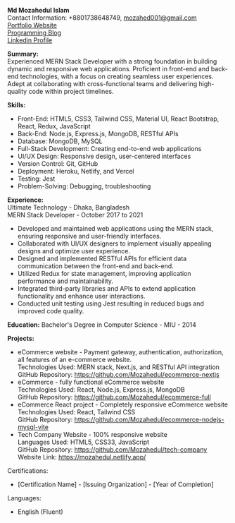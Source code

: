 **Md Mozahedul Islam** <br/>
Contact Information: +8801738648749, mozahed001@gmail.com <br/>
<a href="https://mozahedulislam.blogspot.com/">Portfolio Website</a> <br/>
<a href="https://procodelearn.blogspot.com/">Programming Blog</a> <br/>
<a href="https://www.linkedin.com/in/mozahedul27/">Linkedin Profile</a>

**Summary:** <br/>
Experienced MERN Stack Developer with a strong foundation in building dynamic and responsive web applications. Proficient in front-end and back-end technologies, with a focus on creating seamless user experiences. Adept at collaborating with cross-functional teams and delivering high-quality code within project timelines.

**Skills:**
- Front-End: HTML5, CSS3, Tailwind CSS, Material UI, React Bootstrap, React, Redux, JavaScript
- Back-End: Node.js, Express.js, MongoDB, RESTful APIs
- Database: MongoDB, MySQL
- Full-Stack Development: Creating end-to-end web applications
- UI/UX Design: Responsive design, user-centered interfaces
- Version Control: Git, GitHub
- Deployment: Heroku, Netlify, and Vercel
- Testing: Jest
- Problem-Solving: Debugging, troubleshooting

**Experience:** <br/>
Ultimate Technology - Dhaka, Bangladesh <br/>
MERN Stack Developer - October 2017 to 2021 <br/>
- Developed and maintained web applications using the MERN stack, ensuring responsive and user-friendly interfaces.
- Collaborated with UI/UX designers to implement visually appealing designs and optimize user experience.
- Designed and implemented RESTful APIs for efficient data communication between the front-end and back-end.
- Utilized Redux for state management, improving application performance and maintainability.
- Integrated third-party libraries and APIs to extend application functionality and enhance user interactions.
- Conducted unit testing using Jest resulting in reduced bugs and improved code quality.

**Education:**
Bachelor's Degree in Computer Science - MIU - 2014

**Projects:**
- eCommerce website - Payment gateway, authentication, authorization, all features of an e-commerce website. <br/>
  Technologies Used: MERN stack, Next.js, and RESTful API integration <br/>
  GitHub Repository: https://github.com/Mozahedul/ecommerce-nextjs <br/>
- eCommerce - fully functional eCommerce website <br/>
  Technologies Used: React, Node.js, Express.js, MongoDB <br/>
  GitHub Repository: https://github.com/Mozahedul/ecommerce-full <br/>
- eCommerce React project - Completely responsive eCommerce website <br/>
  Technologies Used: React, Tailwind CSS <br/>
  GitHub Repository: https://github.com/Mozahedul/ecommerce-nodejs-mysql-vite <br/>
- Tech Company Website - 100% responsive website <br/>
  Languages Used: HTML5, CSS33, JavaScript <br/>
  GitHub Repository: https://github.com/Mozahedul/tech-company <br/>
  Website Link: https://mozahedul.netlify.app/<br/>
  
Certifications:
- [Certification Name] - [Issuing Organization] - [Year of Completion]

Languages:
- English (Fluent)


<!---
Mozahedul/Mozahedul is a ✨ special ✨ repository because its `README.md` (this file) appears on your GitHub profile.
You can click the Preview link to take a look at your changes.
--->
